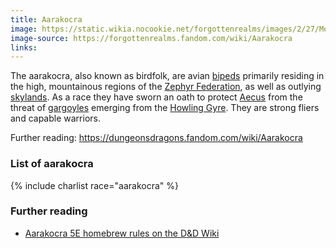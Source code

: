```yaml
---
title: Aarakocra
image: https://static.wikia.nocookie.net/forgottenrealms/images/2/27/Monster_Manual_5e_-_Aarakocra_-_Christopher_burdett_-_p12.jpg
image-source: https://forgottenrealms.fandom.com/wiki/Aarakocra
links:
---
```


The aarakocra, also known as birdfolk, are avian [bipeds](../glossary#bipedal) primarily residing in the high, mountainous regions of the [Zephyr Federation](../locales/zephyr), as well as outlying [skylands](../glossary#skyland). As a race they have sworn an oath to protect [Aecus](../locales/aecus) from the threat of [gargoyles](gargoyles) emerging from the [Howling Gyre](../locales/howling-gyre). They are strong fliers and capable warriors.

Further reading: https://dungeonsdragons.fandom.com/wiki/Aarakocra

### List of aarakocra

{% include charlist race="aarakocra" %}

### Further reading

* [Aarakocra 5E homebrew rules on the D&D Wiki](https://www.dandwiki.com/wiki/Aarakocra_%285e_Race_Variant%29)
